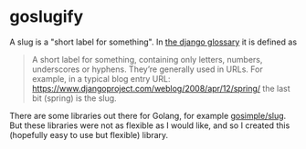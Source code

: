 # goslugify

A slug is a "short label for something". In [the django glossary](https://docs.djangoproject.com/en/3.0/glossary/) it is defined as

> A short label for something, containing only letters, numbers, underscores or hyphens. They’re generally used in URLs. For example, in a typical blog entry URL:
> https://www.djangoproject.com/weblog/2008/apr/12/spring/
> the last bit (spring) is the slug.

There are some libraries out there for Golang, for example [gosimple/slug](https://github.com/gosimple/slug).
But these libraries were not as flexible as I would like, and so I created this (hopefully easy to use but flexible) library.
